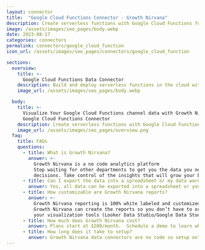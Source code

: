 ```yaml
---
layout: connector
title:  "Google Cloud Functions Connector - Growth Nirvana"
description: Create serverless functions with Google Cloud Functions for event-driven applications and microservices. Focus solely on writing your code without worrying about managing infrastructure. Benefit from autoscaling, pay-per-use pricing, and seamless integration with other Google Cloud services.
image: /assets/images/seo_pages/body.webp
date: 2023-08-17
categories: connectors
permalink: connectors/google_cloud_function
icon_url: /assets/images/seo_pages/connectors/google_cloud_function

sections:
  overview:
    title: >-
      Google Cloud Functions Data Connector
    description: Build and deploy serverless functions in the cloud with Google Cloud Functions. Easily create single-purpose, stand-alone functions that respond to events or HTTP requests. Scale automatically to handle any load and only pay for the compute time you consume. Leverage the power of Google Cloud's infrastructure to develop and run your applications more efficiently and securely.
    image_url: /assets/images/seo_pages/body.webp

  body:
    title: >-
      Visualize Your Google Cloud Functions channel data with Growth Nirvana's
      Google Cloud Functions Connector
    description: Create serverless functions with Google Cloud Functions for event-driven applications and microservices. Focus solely on writing your code without worrying about managing infrastructure. Benefit from autoscaling, pay-per-use pricing, and seamless integration with other Google Cloud services.
    image_url: /assets/images/seo_pages/overview.png
  faq:
    title: FAQs
    questions:
      - title: What is Growth Nirvana?
        answer: >-
          Growth Nirvana is a no code analytics platform 
          Stop waiting for other departments to get you the data you need to make critical business 
          decisions. Take control of the insights that will grow your business.
      - title: Can I export the data into a spreadsheet or my data warehouse?
        answer: Yes, all data can be exported into a spreadsheet or your data warehouse (Google BigQuery, AWS, Snowflake, Azure, etc)
      - title: How customizable are Growth Nirvana reports?
        answer: >-
          Growth Nirvana reporting is 100% white labeled and customized to your specifications.
          Growth Nirvana can create the reports so you don’t have to or you can connect
          your visualization tools (Looker Data Studio/Google Data Studio, Tableau, PowerBI, etc) to Growth Nirvana.
      - title: How much does Growth Nirvana cost?
        answer: Plans start at $200/month.  Schedule a demo to learn what plan is best for you.
      - title: How long does it take to setup?
        answer: Growth Nirvana data connectors are no code so setup only requires a few clicks.
---
```

